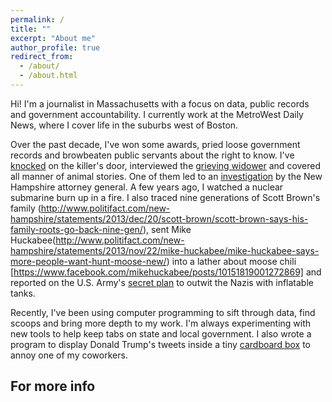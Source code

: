 ```yaml
---
permalink: /
title: ""
excerpt: "About me"
author_profile: true
redirect_from: 
  - /about/
  - /about.html
---
```


Hi! I'm a journalist in Massachusetts with a focus on data, public records and government accountability. I currently work at the MetroWest Daily News, where I cover life in the suburbs west of Boston.

Over the past decade, I've won some awards, pried loose government records and browbeaten public servants about the right to know. I've [knocked](http://www.fosters.com/article/20121016/GJNEWS_01/121019350) on the killer's door, interviewed the [grieving widower](http://www.nashuatelegraph.com/news/local-news/2013/12/31/memorial-event-held-in-remembrance-of-brookline-mother-of-three-who-died-christmas-eve/) and covered all manner of animal stories. One of them led to an [investigation](http://www.nashuatelegraph.com/news/local-news/2014/02/06/nashua-police-commissioner-pappas-resigns-apologizes-for-his-actions-after-ducks-run-over-by-david-campbell/) by the New Hampshire attorney general. A few years ago, I watched a nuclear submarine burn up in a fire. I also traced nine generations of Scott Brown's family (http://www.politifact.com/new-hampshire/statements/2013/dec/20/scott-brown/scott-brown-says-his-family-roots-go-back-nine-gen/), sent Mike Huckabee(http://www.politifact.com/new-hampshire/statements/2013/nov/22/mike-huckabee/mike-huckabee-says-more-people-want-hunt-moose-new/) into a lather about moose chili [https://www.facebook.com/mikehuckabee/posts/10151819001272869] and reported on the U.S. Army's [secret plan](http://melrose.wickedlocal.com/x795259774/In-Melrose-a-phantom-military-factory-comes-to-light) to outwit the Nazis with inflatable tanks.

Recently, I've been using computer programming to sift through data, find scoops and bring more depth to my work. I'm always experimenting with new tools to help keep tabs on state and local government. I also wrote a program to display Donald Trump's tweets inside a tiny [cardboard box](https://twitter.com/JimHaddadin/status/826895313436864516) to annoy one of my coworkers.

For more info
------
